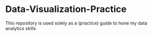 # Data-Visualization-Practice
This repository is used solely as a (practice) guide to hone my data analytics skills
